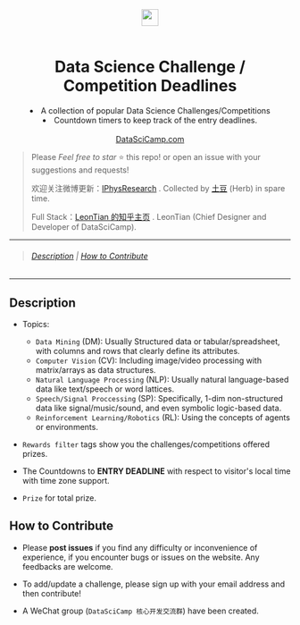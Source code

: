 
<div align="center">
  <a href="./favicon.ico">
    <img width="30" heigth="30" src="./favicon.ico">
  </a>
  <br>
  <br>
    <h1>Data Science Challenge / Competition Deadlines </h1>
  <p>
      <li>A collection of popular Data Science Challenges/Competitions</li>
      <li>Countdown timers to keep track of the entry deadlines.</li>
    <br><a href="https://www.datascicamp.com">DataSciCamp.com</a>
  <p>
</div>


> Please *Feel free to star* ⭐ this repo! or open an issue with your suggestions and requests!
>
> 欢迎关注微博更新：[IPhysResearch](http://weibo.com/IPhysresearch) . Collected by <a href='https://iphysresearch.github.io'>土豆</a> (Herb) in spare time.
>
> Full Stack：[LeonTian 的知乎主页](https://www.zhihu.com/people/winchester-26/activities) . LeonTian (Chief Designer and Developer of DataSciCamp).

---

> ###### [Description](#description) | [How to Contribute](#how-to-Contribute)

---

## Description

- Topics: 

  - `Data Mining` (DM): Usually Structured data or tabular/spreadsheet, with columns and rows that clearly define its attributes.
  - `Computer Vision` (CV): Including image/video processing with matrix/arrays as data structures.
  - `Natural Language Processing` (NLP): Usually natural language-based data like text/speech or word lattices.
  - `Speech/Signal Proccessing` (SP): Specifically, 1-dim non-structured data like signal/music/sound, and even symbolic logic-based data.
  - `Reinforcement Learning/Robotics` (RL): Using the concepts of agents or environments.


- `Rewards filter` tags show you the challenges/competitions offered prizes. 
- The Countdowns to **ENTRY DEADLINE** with respect to visitor's local time with time zone support.
- `Prize` for total prize.


## How to Contribute


- Please **post issues** if you find any difficulty or inconvenience of experience, if you encounter bugs or issues on the website. Any feedbacks are welcome.

- To add/update a challenge, please sign up with your email address and then contribute!

- A WeChat group (`DataSciCamp 核心开发交流群`) have been created.

